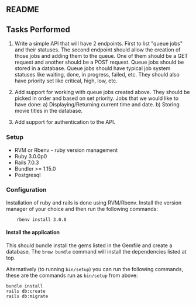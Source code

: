 ## README

## Tasks Performed

1. Write a simple API that will have 2 endpoints. First to list "queue jobs" and their statuses. The second endpoint should allow the creation of those jobs and adding them to the     queue. One of them should be a GET request and another should be a POST request. Queue jobs should be stored in a database. Queue jobs should have typical job system statuses like waiting, done, in progress, failed, etc. They should also have priority set like critical, high, low, etc.

2. Add support for working with queue jobs created above. They should be picked in order and based on set priority.
   Jobs that we would like to have done:
    a) Displaying/Returning current time and date.
    b) Storing movie titles in the database.

3. Add support for authentication to the API.

### Setup

* RVM or Rbenv - ruby version management
* Ruby 3.0.0p0
* Rails 7.0.3
* Bundler >= 1.15.0
* Postgresql

### Configuration

Installation of ruby and rails is done using RVM/Rbenv. Install the version manager of your choice and then run the following commands:
```
    rbenv install 3.0.0
```

#### Install the application

This should bundle install the gems listed in the Gemfile and create a database. The `brew bundle` command will install the dependencies listed at top.

Alternatively (to running `bin/setup`) you can run the following commands, these are the commands run as `bin/setup` from above:

    bundle install
    rails db:create
    rails db:migrate
